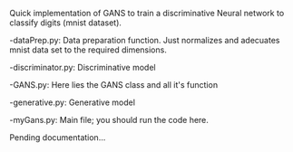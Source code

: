 Quick implementation of GANS to train a discriminative Neural network to classify digits (mnist dataset). 

-dataPrep.py: Data preparation function. Just normalizes and adecuates mnist data set to the required dimensions.

-discriminator.py: Discriminative model

-GANS.py: Here lies the GANS class and all it's function

-generative.py: Generative model

-myGans.py: Main file; you should run the code here.

Pending documentation...